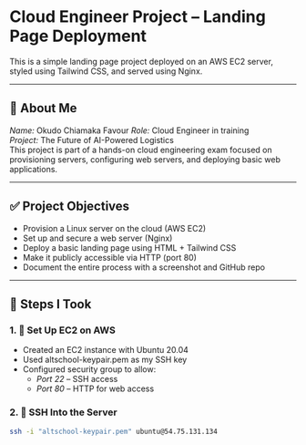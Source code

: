 # Cloud Engineer Project – Landing Page Deployment

This is a simple landing page project deployed on an AWS EC2 server, styled using Tailwind CSS, and served using Nginx.

---

## 👤 About Me

*Name:* Okudo Chiamaka Favour
*Role:* Cloud Engineer in training  
*Project:* The Future of AI-Powered Logistics  
This project is part of a hands-on cloud engineering exam focused on provisioning servers, configuring web servers, and deploying basic web applications.

---

## ✅ Project Objectives

- Provision a Linux server on the cloud (AWS EC2)
- Set up and secure a web server (Nginx)
- Deploy a basic landing page using HTML + Tailwind CSS
- Make it publicly accessible via HTTP (port 80)
- Document the entire process with a screenshot and GitHub repo

---

## 🧩 Steps I Took

### 1. 🔑 Set Up EC2 on AWS
- Created an EC2 instance with Ubuntu 20.04
- Used altschool-keypair.pem as my SSH key
- Configured security group to allow:
  - *Port 22* – SSH access
  - *Port 80* – HTTP for web access

### 2. 🔌 SSH Into the Server
```bash
ssh -i "altschool-keypair.pem" ubuntu@54.75.131.134
